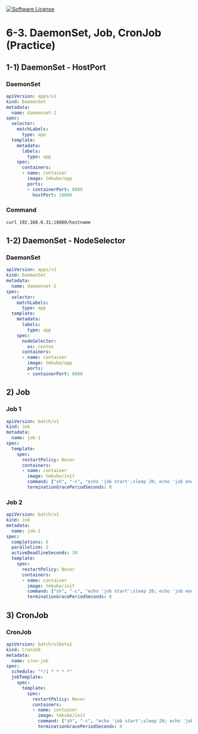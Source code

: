 [![Software License](https://img.shields.io/badge/license-MIT-brightgreen.svg?style=flat-square)](LICENSE)

# 6-3. DaemonSet, Job, CronJob (Practice)

## 1-1) DaemonSet - HostPort
 
### DaemonSet
```yaml
apiVersion: apps/v1
kind: DaemonSet
metadata:
  name: daemonset-1
spec:
  selector:
    matchLabels:
      type: app
  template:
    metadata:
      labels:
        type: app
    spec:
      containers:
      - name: container
        image: tmkube/app
        ports:
        - containerPort: 8080
          hostPort: 18080
```

### Command
```sh
curl 192.168.0.31:18080/hostname
```

## 1-2) DaemonSet - NodeSelector
 
### DaemonSet
```yaml
apiVersion: apps/v1
kind: DaemonSet
metadata:
  name: daemonset-2
spec:
  selector:
    matchLabels:
      type: app
  template:
    metadata:
      labels:
        type: app
    spec:
      nodeSelector:
        os: centos
      containers:
      - name: container
        image: tmkube/app
        ports:
        - containerPort: 8080
```

## 2) Job
 
### Job 1
```yaml
apiVersion: batch/v1
kind: Job
metadata:
  name: job-1
spec:
  template:
    spec:
      restartPolicy: Never
      containers:
      - name: container
        image: tmkube/init
        command: ["sh", "-c", "echo 'job start';sleep 20; echo 'job end'"]
        terminationGracePeriodSeconds: 0
```


### Job 2
```yaml
apiVersion: batch/v1
kind: Job
metadata:
  name: job-2
spec:
  completions: 6
  parallelism: 2
  activeDeadlineSeconds: 30
  template:
    spec:
      restartPolicy: Never
      containers:
      - name: container
        image: tmkube/init
        command: ["sh", "-c", "echo 'job start';sleep 20; echo 'job end'"]
        terminationGracePeriodSeconds: 0
```

## 3) CronJob
 
### CronJob
```yaml
apiVersion: batch/v1beta1
kind: CronJob
metadata:
  name: cron-job
spec:
  schedule: "*/1 * * * *"
  jobTemplate:
    spec:
      template:
        spec:
          restartPolicy: Never
          containers:
          - name: container
            image: tmkube/init
            command: ["sh", "-c", "echo 'job start';sleep 20; echo 'job end'"]
            terminationGracePeriodSeconds: 0
```